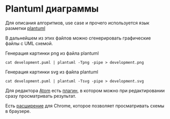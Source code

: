 # Plantuml диаграммы

Для описания алгоритмов, use case и прочего используется язык разметки [plantuml](http://plantuml.com/)

В дальнейшем из этих файлов можно сгенерировать графические файлы с UML схемой.

Генерация картинки png из файла plantuml

    cat development.puml | plantuml -Tpng -pipe > development.png

Генерация картинки svg из файла plantuml

    cat development.puml | plantuml -Tsvg -pipe > development.svg

Для редактора [Atom](http://atom.io) есть [плагин](https://atom.io/packages/plantuml-viewer), в котором можно при редактировании сразу просматривать результат.

Есть [расширение](https://chrome.google.com/webstore/detail/plantuml-viewer/legbfeljfbjgfifnkmpoajgpgejojooj) для Chrome, которое позволяет просматривать схемы в браузере.